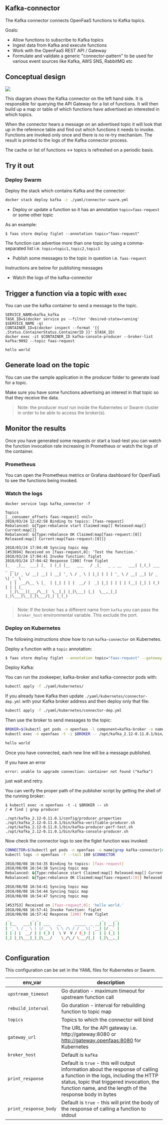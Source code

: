 ## Kafka-connector

The Kafka connector connects OpenFaaS functions to Kafka topics.

Goals:

* Allow functions to subscribe to Kafka topics
* Ingest data from Kafka and execute functions
* Work with the OpenFaaS REST API / Gateway
* Formulate and validate a generic "connector-pattern" to be used for various event sources like Kafka, AWS SNS, RabbitMQ etc

## Conceptual design

![](overview.jpg)

This diagram shows the Kafka connector on the left hand side. It is responsible for querying the API Gateway for a list of functions. It will then build up a map or table of which functions have advertised an interested in which topics.

When the connector hears a message on an advertised topic it will look that up in the reference table and find out which functions it needs to invoke. Functions are invoked only once and there is no re-try mechanism. The result is printed to the logs of the Kafka connector process.

The cache or list of functions <-> topics is refreshed on a periodic basis.

## Try it out

### Deploy Swarm

Deploy the stack which contains Kafka and the connector:

```bash
docker stack deploy kafka -c ./yaml/connector-swarm.yml
```

* Deploy or update a function so it has an annotation `topic=faas-request` or some other topic

As an example:

```shell
$ faas store deploy figlet --annotation topic="faas-request"
```

The function can advertise more than one topic by using a comma-separated list i.e. `topic=topic1,topic2,topic3`

* Publish some messages to the topic in question i.e. `faas-request`

Instructions are below for publishing messages

* Watch the logs of the kafka-connector

## Trigger a function via a topic with `exec`

You can use the kafka container to send a message to the topic.

```
SERVICE_NAME=kafka_kafka
TASK_ID=$(docker service ps --filter 'desired-state=running' $SERVICE_NAME -q)
CONTAINER_ID=$(docker inspect --format '{{ .Status.ContainerStatus.ContainerID }}' $TASK_ID)
docker exec -it $CONTAINER_ID kafka-console-producer --broker-list kafka:9092 --topic faas-request

hello world
```

## Generate load on the topic

You can use the sample application in the producer folder to generate load for a topic.

Make sure you have some functions advertising an interest in that topic so that they receive the data.

> Note: the producer *must* run inside the Kubernetes or Swarm cluster in order to be able to access the broker(s).

## Monitor the results

Once you have generated some requests or start a load-test you can watch the function invocation rate increasing in Prometheus or watch the logs of the container.

### Prometheus

You can open the Prometheus metrics or Grafana dashboard for OpenFaaS to see the functions being invoked.

### Watch the logs

```
docker service logs kafka_connector -f

Topics
[__consumer_offsets faas-request] <nil>
2018/03/24 12:42:58 Binding to topics: [faas-request]
Rebalanced: &{Type:rebalance start Claimed:map[] Released:map[] Current:map[]}
Rebalanced: &{Type:rebalance OK Claimed:map[faas-request:[0]] Released:map[] Current:map[faas-request:[0]]}

2018/03/24 17:04:40 Syncing topic map
[#53694] Received on [faas-request,0]: 'Test the function.'
2018/03/24 17:04:41 Invoke function: figlet
2018/03/24 17:04:42 Response [200] from figlet  
|_   _|__  ___| |_  | |_| |__   ___   / _|_   _ _ __   ___| |_(_) ___  _ __    
  | |/ _ \/ __| __| | __| '_ \ / _ \ | |_| | | | '_ \ / __| __| |/ _ \| '_ \   
  | |  __/\__ \ |_  | |_| | | |  __/ |  _| |_| | | | | (__| |_| | (_) | | | |_ 
  |_|\___||___/\__|  \__|_| |_|\___| |_|  \__,_|_| |_|\___|\__|_|\___/|_| |_(_)
                  
```


> Note: If the broker has a different name from `kafka` you can pass the `broker_host` environmental variable. This exclude the port.

### Deploy on Kubernetes

The following instructions show how to run `kafka-connector` on Kubernetes.

Deploy a function with a `topic` annotation:

```bash
$ faas store deploy figlet --annotation topic="faas-request" --gateway <faas-netes-gateway-url>
```

Deploy Kafka:

You can run the zookeeper, kafka-broker and kafka-connector pods with:

```bash
kubectl apply -f ./yaml/kubernetes/
```

If you already have Kafka then update `./yaml/kubernetes/connector-dep.yml` with your Kafka broker address and then deploy only that file:

```bash
kubectl apply -f ./yaml/kubernetes/connector-dep.yml
```

Then use the broker to send messages to the topic:

```bash
BROKER=$(kubectl get pods -n openfaas -l component=kafka-broker -o name|cut -d'/' -f2)
kubectl exec -n openfaas -t -i $BROKER -- /opt/kafka_2.12-0.11.0.1/bin/kafka-console-producer.sh --broker-list kafka:9092 --topic faas-request

hello world
```
Once you have connected, each new line will be a message published.

If you have an error
```
error: unable to upgrade connection: container not found ("kafka")
```
just wait and retry.

You can verify the proper path of the publisher script by getting the shell of the running broker:
```
$ kubectl exec -n openfaas -t -i $BROKER -- sh 
/ # find | grep producer

./opt/kafka_2.12-0.11.0.1/config/producer.properties
./opt/kafka_2.12-0.11.0.1/bin/kafka-verifiable-producer.sh
./opt/kafka_2.12-0.11.0.1/bin/kafka-producer-perf-test.sh
./opt/kafka_2.12-0.11.0.1/bin/kafka-console-producer.sh
```

Now check the connector logs to see the figlet function was invoked:

```bash
CONNECTOR=$(kubectl get pods -n openfaas -o name|grep kafka-connector|cut -d'/' -f2)
kubectl logs -n openfaas -f --tail 100 $CONNECTOR

2018/08/08 16:54:35 Binding to topics: [faas-request]
2018/08/08 16:54:38 Syncing topic map
Rebalanced: &{Type:rebalance start Claimed:map[] Released:map[] Current:map[]}
Rebalanced: &{Type:rebalance OK Claimed:map[faas-request:[0]] Released:map[] Current:map[faas-request:[0]]}

2018/08/08 16:54:41 Syncing topic map
2018/08/08 16:54:44 Syncing topic map
2018/08/08 16:54:47 Syncing topic map

[#53753] Received on [faas-request,0]: 'hello world.'
2018/08/08 16:57:41 Invoke function: figlet
2018/08/08 16:57:42 Response [200] from figlet  
 _          _ _                            _     _ 
| |__   ___| | | ___   __      _____  _ __| | __| |
| '_ \ / _ \ | |/ _ \  \ \ /\ / / _ \| '__| |/ _` |
| | | |  __/ | | (_) |  \ V  V / (_) | |  | | (_| |
|_| |_|\___|_|_|\___/    \_/\_/ \___/|_|  |_|\__,_|
                                                   
```

## Configuration

This configuration can be set in the YAML files for Kubernetes or Swarm.

| env_var               | description                                                 |
| --------------------- |----------------------------------------------------------   |
| `upstream_timeout`      | Go duration - maximum timeout for upstream function call    |
| `rebuild_interval`      | Go duration - interval for rebuilding function to topic map |
| `topics`                | Topics to which the connector will bind                     |
| `gateway_url`           | The URL for the API gateway i.e. http://gateway:8080 or http://gateway.openfaas:8080 for Kubernetes       |
| `broker_host`           | Default is `kafka`                                          |
| `print_response`        | Default is `true` - this will output information about the response of calling a function in the logs, including the HTTP status, topic that triggered invocation, the function name, and the length of the response body in bytes |
| `print_response_body`   | Default is `true` - this will print the body of the response of calling a function to stdout |

